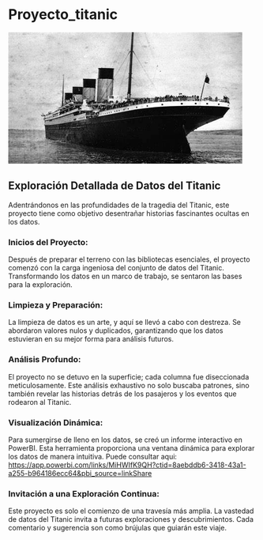 # Proyecto_titanic
 
![Alt text](im.jpg)


## Exploración Detallada de Datos del Titanic

Adentrándonos en las profundidades de la tragedia del Titanic, este proyecto tiene como objetivo desentrañar historias fascinantes ocultas en los datos.

### Inicios del Proyecto:                        

Después de preparar el terreno con las bibliotecas esenciales, el proyecto comenzó con la carga ingeniosa del conjunto de datos del Titanic. Transformando los datos en un marco de trabajo, se sentaron las bases para la exploración.

### Limpieza y Preparación:                                    

La limpieza de datos es un arte, y aquí se llevó a cabo con destreza. Se abordaron valores nulos y duplicados, garantizando que los datos estuvieran en su mejor forma para análisis futuros.

### Análisis Profundo:                                                      

El proyecto no se detuvo en la superficie; cada columna fue diseccionada meticulosamente. Este análisis exhaustivo no solo buscaba patrones, sino también revelar las historias detrás de los pasajeros y los eventos que rodearon al Titanic.

### Visualización Dinámica:                                                   

Para sumergirse de lleno en los datos, se creó un informe interactivo en PowerBI. Esta herramienta proporciona una ventana dinámica para explorar los datos de manera intuitiva. Puede consultar aqui: https://app.powerbi.com/links/MiHWIfK9QH?ctid=8aebddb6-3418-43a1-a255-b964186ecc64&pbi_source=linkShare

### Invitación a una Exploración Continua:                                       

Este proyecto es solo el comienzo de una travesía más amplia. La vastedad de datos del Titanic invita a futuras exploraciones y descubrimientos. Cada comentario y sugerencia son como brújulas que guiarán este viaje.